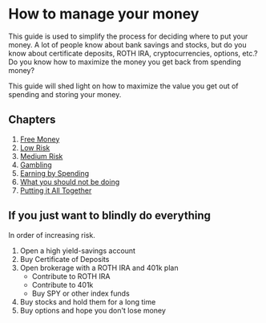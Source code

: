 # How to manage your money

This guide is used to simplify the process for deciding where to put your money.
A lot of people know about bank savings and stocks, but do you know about
certificate deposits, ROTH IRA, cryptocurrencies, options, etc.?
Do you know how to maximize the money you get back from spending money?

This guide will shed light on how to maximize the value you get out of
spending and storing your money.

## Chapters

1. [Free Money](chapters/chap1.md)
2. [Low Risk](chapters/chap2.md)
3. [Medium Risk](chapters/chap3.md)
4. [Gambling](chapters/chap4.md)
5. [Earning by Spending](chapters/chap5.md)
6. [What you should not be doing](chapters/chap6.md)
7. [Putting it All Together](chapters/chap7.md)

## If you just want to blindly do everything

In order of increasing risk.

1. Open a high yield-savings account
2. Buy Certificate of Deposits
3. Open brokerage with a ROTH IRA and 401k plan
   - Contribute to ROTH IRA
   - Contribute to 401k
   - Buy SPY or other index funds
4. Buy stocks and hold them for a long time
5. Buy options and hope you don't lose money
